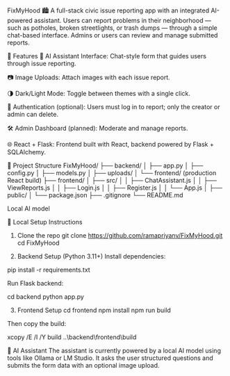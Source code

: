 FixMyHood 🏙️
A full-stack civic issue reporting app with an integrated AI-powered assistant. Users can report problems in their neighborhood — such as potholes, broken streetlights, or trash dumps — through a simple chat-based interface. Admins or users can review and manage submitted reports.

🚀 Features
💬 AI Assistant Interface: Chat-style form that guides users through issue reporting.

📷 Image Uploads: Attach images with each issue report.

🌗 Dark/Light Mode: Toggle between themes with a single click.

🔐 Authentication (optional): Users must log in to report; only the creator or admin can delete.

🛠️ Admin Dashboard (planned): Moderate and manage reports.

🌐 React + Flask: Frontend built with React, backend powered by Flask + SQLAlchemy.

📁 Project Structure
FixMyHood/
├── backend/
│   ├── app.py
│   ├── config.py
│   ├── models.py
│   ├── uploads/
│   └── frontend/ (production React build)
├── frontend/
│   ├── src/
│   │   ├── ChatAssistant.js
│   │   ├── ViewReports.js
│   │   ├── Login.js
│   │   ├── Register.js
│   │   └── App.js
│   ├── public/
│   └── package.json
├── .gitignore
└── README.md


Local AI model

🧪 Local Setup Instructions
1. Clone the repo
git clone https://github.com/ramapriyanv/FixMyHood.git
cd FixMyHood

2. Backend Setup (Python 3.11+)
Install dependencies:

pip install -r requirements.txt

Run Flask backend:

cd backend
python app.py

3. Frontend Setup
cd frontend
npm install
npm run build

Then copy the build:

xcopy /E /I /Y build ..\backend\frontend\build

🧠 AI Assistant
The assistant is currently powered by a local AI model using tools like Ollama or LM Studio. It asks the user structured questions and submits the form data with an optional image upload.
